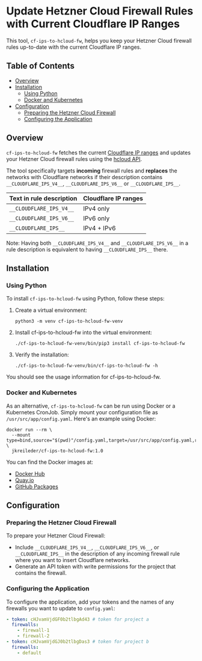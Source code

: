 # Update Hetzner Cloud Firewall Rules with Current Cloudflare IP Ranges  <!-- omit in toc -->

This tool, `cf-ips-to-hcloud-fw`, helps you keep your Hetzner Cloud firewall
rules up-to-date with the current Cloudflare IP ranges.

## Table of Contents <!-- omit in toc -->

- [Overview](#overview)
- [Installation](#installation)
  - [Using Python](#using-python)
  - [Docker and Kubernetes](#docker-and-kubernetes)
- [Configuration](#configuration)
  - [Preparing the Hetzner Cloud Firewall](#preparing-the-hetzner-cloud-firewall)
  - [Configuring the Application](#configuring-the-application)

## Overview

`cf-ips-to-hcloud-fw` fetches the current [Cloudflare IP
ranges](https://www.cloudflare.com/ips/) and updates your Hetzner Cloud firewall
rules using the [hcloud
API](https://docs.hetzner.cloud/#firewall-actions-set-rules).

The tool specifically targets **incoming** firewall rules and **replaces** the
networks with Cloudflare networks if their description contains
`__CLOUDFLARE_IPS_V4__`, `__CLOUDFLARE_IPS_V6__` or `__CLOUDFLARE_IPS__`.

| Text in rule description | Cloudflare IP ranges |
| ------------------------ | -------------------- |
| `__CLOUDFLARE_IPS_V4__`  | IPv4 only            |
| `__CLOUDFLARE_IPS_V6__`  | IPv6 only            |
| `__CLOUDFLARE_IPS__`     | IPv4 + IPv6          |

Note: Having both `__CLOUDFLARE_IPS_V4__` and `__CLOUDFLARE_IPS_V6__` in a rule
description is equivalent to having `__CLOUDFLARE_IPS__` there.

## Installation

### Using Python

To install `cf-ips-to-hcloud-fw` using Python, follow these steps:

1. Create a virtual environment:

    ```shell
    python3 -m venv cf-ips-to-hcloud-fw-venv
    ```

2. Install cf-ips-to-hcloud-fw into the virtual environment:

    ```shell
    ./cf-ips-to-hcloud-fw-venv/bin/pip3 install cf-ips-to-hcloud-fw
    ```

3. Verify the installation:

    ```shell
    ./cf-ips-to-hcloud-fw-venv/bin/cf-ips-to-hcloud-fw -h
    ```

You should see the usage information for cf-ips-to-hcloud-fw.

### Docker and Kubernetes

As an alternative, `cf-ips-to-hcloud-fw` can be run using Docker or a Kubernetes
CronJob. Simply mount your configuration file as `/usr/src/app/config.yaml`.
Here's an example using Docker:

```shell
docker run --rm \
  --mount type=bind,source="$(pwd)"/config.yaml,target=/usr/src/app/config.yaml,readonly \
  jkreileder/cf-ips-to-hcloud-fw:1.0
```

You can find the Docker images at:

- [Docker Hub](https://hub.docker.com/r/jkreileder/cf-ips-to-hcloud-fw)
- [Quay.io](https://quay.io/repository/jkreileder/cf-ips-to-hcloud-fw)
- [GitHub Packages](https://github.com/jkreileder/cf-ips-to-hcloud-fw/pkgs/container/cf-ips-to-hcloud-fw)

## Configuration

### Preparing the Hetzner Cloud Firewall

To prepare your Hetzner Cloud Firewall:

- Include `__CLOUDFLARE_IPS_V4__`, `__CLOUDFLARE_IPS_V6__`, or
  `__CLOUDFLARE_IPS__` in the description of any incoming firewall rule where
  you want to insert Cloudflare networks.
- Generate an API token with write permissions for the project that contains the
  firewall.

### Configuring the Application

To configure the application, add your tokens and the names of any firewalls you
want to update to `config.yaml`:

```yaml
- token: cHJvamVjdGF0b2tlbgAd43 # token for project a
  firewalls:
    - firewall-1
    - firewall-2
- token: cHJvamVjdGJ0b2tlbgDas3 # token for project b
  firewalls:
    - default
```

